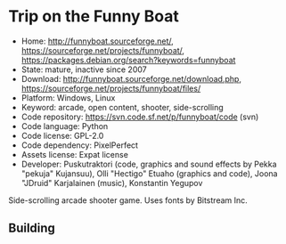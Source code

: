 # Trip on the Funny Boat

- Home: http://funnyboat.sourceforge.net/, https://sourceforge.net/projects/funnyboat/, https://packages.debian.org/search?keywords=funnyboat
- State: mature, inactive since 2007
- Download: http://funnyboat.sourceforge.net/download.php, https://sourceforge.net/projects/funnyboat/files/
- Platform: Windows, Linux
- Keyword: arcade, open content, shooter, side-scrolling
- Code repository: https://svn.code.sf.net/p/funnyboat/code (svn)
- Code language: Python
- Code license: GPL-2.0
- Code dependency: PixelPerfect
- Assets license: Expat license
- Developer: Puskutraktori (code, graphics and sound effects by Pekka "pekuja" Kujansuu), Olli "Hectigo" Etuaho (graphics and code), Joona "JDruid" Karjalainen (music), Konstantin Yegupov

Side-scrolling arcade shooter game.
Uses fonts by Bitstream Inc.

## Building

